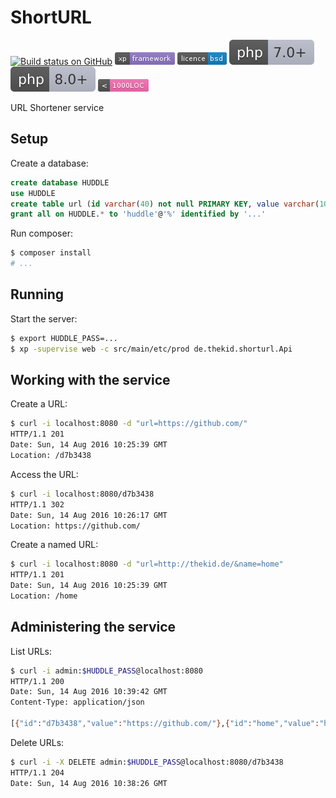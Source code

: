 ShortURL
========

[![Build status on GitHub](https://github.com/thekid/shorturl/workflows/Tests/badge.svg)](https://github.com/thekid/shorturl/actions)
[![Uses XP Framework](https://raw.githubusercontent.com/xp-framework/web/master/static/xp-framework-badge.png)](https://github.com/xp-framework/core)
[![BSD Licence](https://raw.githubusercontent.com/xp-framework/web/master/static/licence-bsd.png)](https://github.com/xp-framework/core/blob/master/LICENCE.md)
[![Requires PHP 7.0+](https://raw.githubusercontent.com/xp-framework/web/master/static/php-7_0plus.svg)](http://php.net/)
[![Supports PHP 8.0+](https://raw.githubusercontent.com/xp-framework/web/master/static/php-8_0plus.svg)](http://php.net/)
![Less than 1000 lines](https://raw.githubusercontent.com/xp-framework/web/master/static/less-than-1000LOC.png)

URL Shortener service

Setup
-----
Create a database:

```sql
create database HUDDLE
use HUDDLE
create table url (id varchar(40) not null PRIMARY KEY, value varchar(1024))
grant all on HUDDLE.* to 'huddle'@'%' identified by '...'
```

Run composer:

```sh
$ composer install
# ...
```

Running
-------
Start the server:

```sh
$ export HUDDLE_PASS=...
$ xp -supervise web -c src/main/etc/prod de.thekid.shorturl.Api
```

Working with the service
------------------------

Create a URL:

```sh
$ curl -i localhost:8080 -d "url=https://github.com/"
HTTP/1.1 201
Date: Sun, 14 Aug 2016 10:25:39 GMT
Location: /d7b3438
```

Access the URL:

```sh
$ curl -i localhost:8080/d7b3438
HTTP/1.1 302
Date: Sun, 14 Aug 2016 10:26:17 GMT
Location: https://github.com/
```

Create a named URL:

```sh
$ curl -i localhost:8080 -d "url=http://thekid.de/&name=home"
HTTP/1.1 201
Date: Sun, 14 Aug 2016 10:25:39 GMT
Location: /home
```

Administering the service
-------------------------

List URLs:

```sh
$ curl -i admin:$HUDDLE_PASS@localhost:8080
HTTP/1.1 200
Date: Sun, 14 Aug 2016 10:39:42 GMT
Content-Type: application/json

[{"id":"d7b3438","value":"https://github.com/"},{"id":"home","value":"http://thekid.de/"}]
```

Delete URLs:

```sh
$ curl -i -X DELETE admin:$HUDDLE_PASS@localhost:8080/d7b3438
HTTP/1.1 204
Date: Sun, 14 Aug 2016 10:38:26 GMT
```